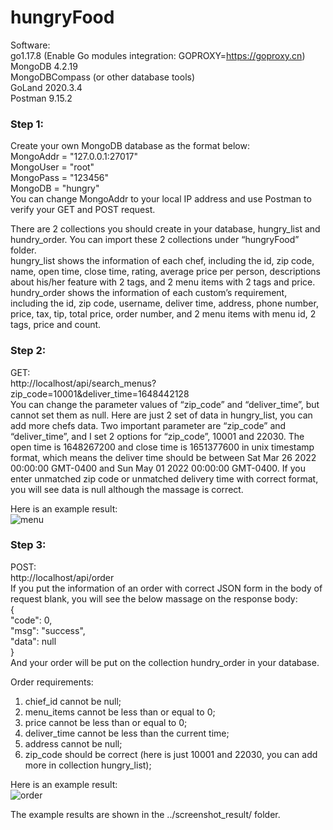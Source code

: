 # hungryFood
Software:   
go1.17.8 (Enable Go modules integration: GOPROXY=https://goproxy.cn)  
MongoDB 4.2.19  
MongoDBCompass (or other database tools)  
GoLand 2020.3.4  
Postman 9.15.2  


### Step 1:  
Create your own MongoDB database as the format below:  
	MongoAddr  = "127.0.0.1:27017"  
	MongoUser  = "root"  
	MongoPass  = "123456"  
	MongoDB   = "hungry"  
You can change MongoAddr to your local IP address and use Postman to verify your GET and POST request.

There are 2 collections you should create in your database, hungry_list and hundry_order. You can import these 2 collections under “hungryFood” folder.  
hungry_list shows the information of each chef, including the id, zip code, name, open time, close time, rating, average price per person, descriptions about his/her feature with 2 tags, and 2 menu items with 2 tags and price.  
hundry_order shows the information of each custom’s requirement, including the id, zip code, username, deliver time, address, phone number, price, tax, tip, total price, order number, and 2 menu items with menu id, 2 tags, price and count.  

### Step 2:  
GET:  
http://localhost/api/search_menus?zip_code=10001&deliver_time=1648442128  
You can change the parameter values of “zip_code” and “deliver_time”, but cannot set them as null. Here are just 2 set of data in hungry_list, you can add more chefs data. Two important parameter are “zip_code” and “deliver_time”, and I set 2 options for “zip_code”, 10001 and 22030. The open time is 1648267200 and close time is 1651377600 in unix timestamp format, which means the deliver time should be between Sat Mar 26 2022 00:00:00 GMT-0400 and Sun May 01 2022 00:00:00 GMT-0400. If you enter unmatched zip code or unmatched delivery time with correct format, you will see data is null although the massage is correct.    

Here is an example result:  
![menu](https://user-images.githubusercontent.com/91996082/160298388-9a36f99e-5b4c-4638-8b15-480b8d8937f2.PNG)


### Step 3:  
POST:  
http://localhost/api/order  
If you put the information of an order with correct JSON form in the body of request blank, you will see the below massage on the response body:  
{  
    "code": 0,  
    "msg": "success",  
    "data": null  
}  
And your order will be put on the collection hundry_order in your database.  
  
Order requirements:  
1.	chief_id cannot be null;  
2.	menu_items cannot be less than or equal to 0;  
3.	price cannot be less than or equal to 0;  
4.	deliver_time cannot be less than the current time;  
5.	address cannot be null;  
6.	zip_code should be correct (here is just 10001 and 22030, you can add more in collection hungry_list);  
  
Here is an example result:  
![order](https://user-images.githubusercontent.com/91996082/160298431-16eaf139-4ab3-4efa-a310-3c9772abd7fa.PNG)  

The example results are shown in the ../screenshot_result/ folder.
